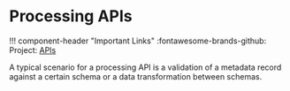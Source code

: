 # Processing APIs

!!! component-header "Important Links"
    :fontawesome-brands-github: Project: [APIs](https://github.com/orgs/soilwise-he/projects/9)

A typical scenario for a processing API is a validation of a metadata record against a certain schema or a data transformation between schemas.
